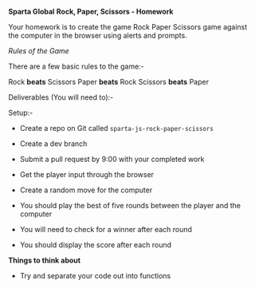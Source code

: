 __Sparta Global__
__Rock, Paper, Scissors - Homework__

Your homework is to create the game Rock Paper Scissors game against the computer in the browser using alerts and prompts.

*Rules of the Game*

There are a few basic rules to the game:-

Rock **beats** Scissors
Paper **beats** Rock
Scissors **beats** Paper

Deliverables (You will need to):-

Setup:-
* Create a repo on Git called `sparta-js-rock-paper-scissors`
* Create a dev branch
* Submit a pull request by 9:00 with your completed work


* Get the player input through the browser
* Create a random move for the computer
* You should play the best of five rounds between the player and the computer
* You will need to check for a winner after each round
* You should display the score after each round


__**Things to think about**__
* Try and separate your code out into functions
